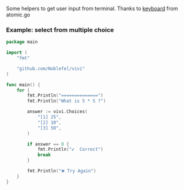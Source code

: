 Some helpers to get user input from terminal. Thanks to [keyboard](https://github.com/atomicgo/keyboard) from atomic.go

### Example: select from multiple choice

```go
package main

import (
    "fmt"

    "github.com/Noblefel/vivi"
)

func main() {
    for {
        fmt.Println("==============")
        fmt.Println("What is 5 * 5 ?")

        answer := vivi.Choices(
            "[1] 25",
            "[2] 10",
            "[3] 50",
        )

        if answer == 0 {
            fmt.Println("✔️  Correct")
            break
        }

        fmt.Println("❌ Try Again")
    }
}

```
